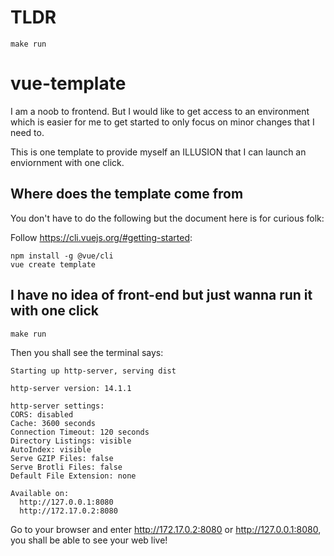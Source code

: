 # TLDR

```
make run
```


# vue-template

I am a noob to frontend. But I would like to get access to an environment which is easier for me to get started to only focus on minor changes that I need to.

This is one template to provide myself an ILLUSION that I can launch an enviornment with one click.



## Where does the template come from

You don't have to do the following but the document here is for curious folk:

Follow https://cli.vuejs.org/#getting-started:

```
npm install -g @vue/cli
vue create template
```

## I have no idea of front-end but just wanna run it with one click

```
make run
```

Then you shall see the terminal says:

```
Starting up http-server, serving dist

http-server version: 14.1.1

http-server settings: 
CORS: disabled
Cache: 3600 seconds
Connection Timeout: 120 seconds
Directory Listings: visible
AutoIndex: visible
Serve GZIP Files: false
Serve Brotli Files: false
Default File Extension: none

Available on:
  http://127.0.0.1:8080
  http://172.17.0.2:8080
```

Go to your browser and enter http://172.17.0.2:8080 or http://127.0.0.1:8080, you shall be able to see your web live!
